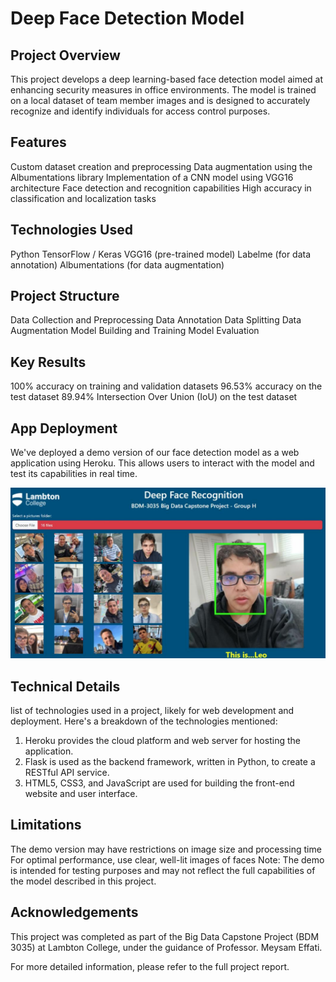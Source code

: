 # Deep Face Detection Model

## Project Overview
This project develops a deep learning-based face detection model aimed at enhancing security measures in office environments. The model is trained on a local dataset of team member images and is designed to accurately recognize and identify individuals for access control purposes.


## Features

Custom dataset creation and preprocessing
Data augmentation using the Albumentations library
Implementation of a CNN model using VGG16 architecture
Face detection and recognition capabilities
High accuracy in classification and localization tasks


## Technologies Used

Python
TensorFlow / Keras
VGG16 (pre-trained model)
Labelme (for data annotation)
Albumentations (for data augmentation)


## Project Structure

Data Collection and Preprocessing
Data Annotation
Data Splitting
Data Augmentation
Model Building and Training
Model Evaluation


## Key Results

100% accuracy on training and validation datasets
96.53% accuracy on the test dataset
89.94% Intersection Over Union (IoU) on the test dataset


## App Deployment
We've deployed a demo version of our face detection model as a web application using Heroku. This allows users to interact with the model and test its capabilities in real time.

![Demo 1](https://github.com/kompany04/Capstone_Project/blob/main/Pictures/Demo_1.png)

## Technical Details
list of technologies used in a project, likely for web development and deployment. Here's a breakdown of the technologies mentioned:

1. Heroku provides the cloud platform and web server for hosting the application.
2. Flask is used as the backend framework, written in Python, to create a RESTful API service.
3. HTML5, CSS3, and JavaScript are used for building the front-end website and user interface.
   

## Limitations
The demo version may have restrictions on image size and processing time
For optimal performance, use clear, well-lit images of faces
Note: The demo is intended for testing purposes and may not reflect the full capabilities of the model described in this project.


## Acknowledgements
This project was completed as part of the Big Data Capstone Project (BDM 3035) at Lambton College, under the guidance of Professor. Meysam Effati.

For more detailed information, please refer to the full project report.
